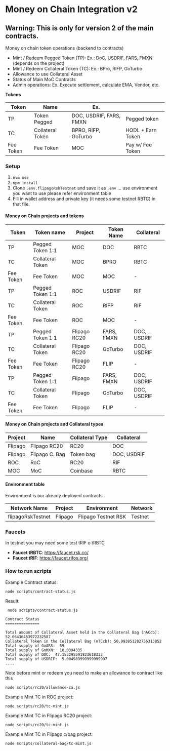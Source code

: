 # Money on Chain Integration v2

## Warning: This is only for version 2 of the main contracts.

Money on chain token operations (backend to contracts)

* Mint / Redeem Pegged Token (TP): Ex.: DoC, USDRIF, FARS, FMXN (depends on the project)
* Mint / Redeem Collateral Token (TC): Ex.: BPro, RIFP, GoTurbo
* Allowance to use Collateral Asset
* Status of Main MoC Contracts
* Admin operations: Ex. Execute settlement, calculate EMA, Vendor, etc.


**Tokens**

| Token     | Name             | Ex.                     |                   |
|-----------|------------------|-------------------------|-------------------|
| TP        | Token Pegged     | DOC, USDRIF, FARS, FMXN | Pegged token      |
| TC        | Collateral Token | BPRO, RIFP, GoTurbo     | HODL + Earn Token |
| Fee Token | Fee Token        | MOC                     | Pay w/ Fee Token  |


### Setup

1. `nvm use`
2. `npm install`
3. Clone `.env.flipagoRskTestnet` and save it as `.env` ... use environment you want to use please refer environment table
4. Fill in wallet address and private key (it needs some testnet RBTC) in that file.



#### Money on Chain projects and tokens 

| Token      | Token name       | Project       | Token Name | Collateral   |
|------------|------------------|---------------|------------|--------------|
| TP         | Pegged Token 1:1 | MOC           | DOC        | RBTC         |
| TC         | Collateral Token | MOC           | BPRO       | RBTC         |
| Fee Token  | Fee Token        | MOC           | MOC        | -            |
| TP         | Pegged Token 1:1 | ROC           | USDRIF     | RIF          |
| TC         | Collateral Token | ROC           | RIFP       | RIF          |
| Fee Token  | Fee Token        | ROC           | MOC        | -            |
| TP         | Pegged Token 1:1 | Flipago RC20  | FARS, FMXN | DOC, USDRIF  |
| TC         | Collateral Token | Flipago RC20  | GoTurbo    | DOC, USDRIF  |
| Fee Token  | Fee Token        | Flipago RC20  | FLIP       | -            |
| TP         | Pegged Token 1:1 | Flipago       | FARS, FMXN | DOC, USDRIF  |
| TC         | Collateral Token | Flipago       | GoTurbo    | DOC, USDRIF  |
| Fee Token  | Fee Token        | Flipago       | FLIP       | -            |


#### Money on Chain projects and Collateral types


| Project   | Name           | Collateral Type | Collateral  |
|-----------|----------------|-----------------|-------------|
| Flipago   | Flipago RC20   | RC20            | DOC         |
| Flipago   | Flipago C. Bag | Token bag       | DOC, USDRIF |
| ROC       | RoC            | RC20            | RIF         |
| MOC       | MoC            | Coinbase        | RBTC        |



#### Environment table

Environment is our already deployed contracts. 

| Network Name      | Project | Environment          | Network    |
|-------------------|---------|----------------------|------------|
| flipagoRskTestnet | Flipago | Flipago Testnet RSK  | Testnet    |


### Faucets

In testnet you may need some test tRIF o tRBTC

* **Faucet tRBTC**: https://faucet.rsk.co/
* **Faucet tRIF**: https://faucet.rifos.org/


### How to run scripts

Example Contract status:

`node scripts/contract-status.js`

Result:

```
 node scripts/contract-status.js

Contract Status
===============

Total amount of Collateral Asset held in the Collateral Bag (nACcb): 52.06436453972232587
Collateral Token in the Collateral Bag (nTCcb): 50.993851282756313852
Total supply of GoARS:  59
Total supply of GoMXN:  18.0394335
Total supply of DOC:  47.153295591823618332
Total supply of USDRIF:  5.004989999999999997
....

```

Note before mint or redeem you need to make an allowance to contract like this

`node scripts/rc20/allowance-ca.js`

Example Mint TC in ROC project:

`node scripts/rc20/tc-mint.js`

Example Mint TC in Flipago RC20 project:

`node scripts/rc20/tc-mint.js`

Example Mint TC in Flipago c/bag project:

`node scripts/collateral-bag/tc-mint.js`
